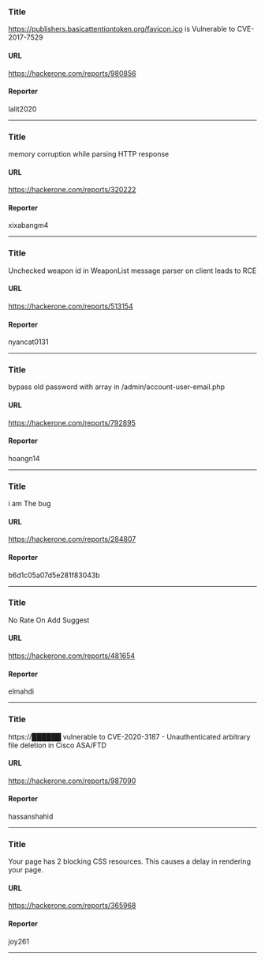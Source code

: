 ### Title
https://publishers.basicattentiontoken.org/favicon.ico is Vulnerable to CVE-2017-7529
#### URL 
https://hackerone.com/reports/980856
#### Reporter 
lalit2020

---


### Title
memory corruption while parsing HTTP response
#### URL 
https://hackerone.com/reports/320222
#### Reporter 
xixabangm4

---


### Title
Unchecked weapon id in WeaponList message parser on client leads to RCE
#### URL 
https://hackerone.com/reports/513154
#### Reporter 
nyancat0131

---


### Title
bypass old password with array in /admin/account-user-email.php
#### URL 
https://hackerone.com/reports/792895
#### Reporter 
hoangn14

---


### Title
i am The bug
#### URL 
https://hackerone.com/reports/284807
#### Reporter 
b6d1c05a07d5e281f83043b

---


### Title
No Rate On Add Suggest
#### URL 
https://hackerone.com/reports/481654
#### Reporter 
elmahdi

---


### Title
https://██████ vulnerable to CVE-2020-3187 - Unauthenticated arbitrary file deletion in Cisco ASA/FTD
#### URL 
https://hackerone.com/reports/987090
#### Reporter 
hassanshahid

---


### Title
Your page has 2 blocking CSS resources. This causes a delay in rendering your page.
#### URL 
https://hackerone.com/reports/365968
#### Reporter 
joy261

---


